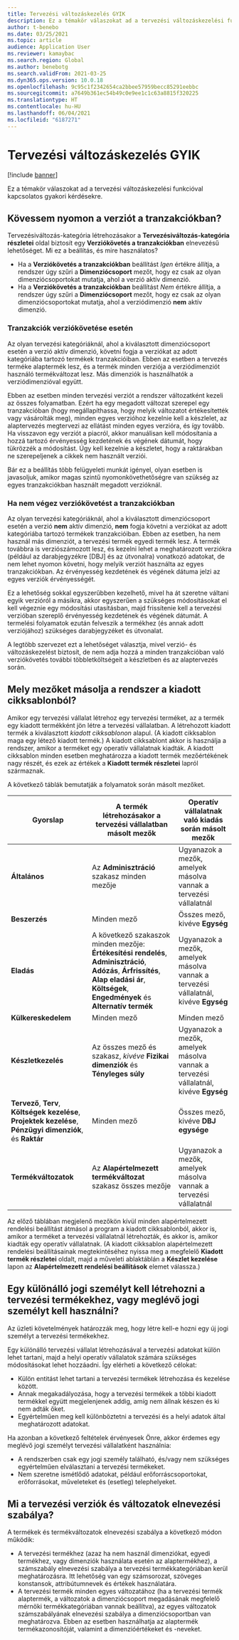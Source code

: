 ```yaml
---
title: Tervezési változáskezelés GYIK
description: Ez a témakör válaszokat ad a tervezési változáskezelési funkcióval kapcsolatos gyakori kérdésekre.
author: t-benebo
ms.date: 03/25/2021
ms.topic: article
audience: Application User
ms.reviewer: kamaybac
ms.search.region: Global
ms.author: benebotg
ms.search.validFrom: 2021-03-25
ms.dyn365.ops.version: 10.0.18
ms.openlocfilehash: 9c95c1f2342654ca2bbee57959becc85291eebbc
ms.sourcegitcommit: a7649b361ec54b49c0e9ee1c1c63a8815f320225
ms.translationtype: HT
ms.contentlocale: hu-HU
ms.lasthandoff: 06/04/2021
ms.locfileid: "6187271"
---
```

# <a name="engineering-change-management-faq"></a>Tervezési változáskezelés GYIK

[!include [banner](../includes/banner.md)]

Ez a témakör válaszokat ad a tervezési változáskezelési funkcióval kapcsolatos gyakori kérdésekre.

## <a name="should-i-track-the-version-in-transactions"></a>Kövessem nyomon a verziót a tranzakciókban?

Tervezésiváltozás-kategória létrehozásakor a **Tervezésiváltozás-kategória részletei** oldal biztosít egy **Verziókövetés a tranzakciókban** elnevezésű lehetőséget. Mi ez a beállítás, és mire használatos?

- Ha a **Verziókövetés a tranzakciókban** beállítást *Igen* értékre állítja, a rendszer úgy szűri a **Dimenziócsoport** mezőt, hogy ez csak az olyan dimenziócsoportokat mutatja, ahol a verzió aktív dimenzió.
- Ha a **Verziókövetés a tranzakciókban** beállítást *Nem* értékre állítja, a rendszer úgy szűri a **Dimenziócsoport** mezőt, hogy ez csak az olyan dimenziócsoportokat mutatja, ahol a verziódimenzió **nem** aktív dimenzió.

### <a name="if-you-track-the-version-in-transactions"></a>Tranzakciók verziókövetése esetén

Az olyan tervezési kategóriáknál, ahol a kiválasztott dimenziócsoport esetén a verzió aktív dimenzió, követni fogja a verziókat az adott kategóriába tartozó termékek tranzakcióiban. Ebben az esetben a tervezés terméke alaptermék lesz, és a termék minden verziója a verziódimenziót használó termékváltozat lesz. Más dimenziók is használhatók a verziódimenzióval együtt.

Ebben az esetben minden tervezési verziót a rendszer változatként kezeli az összes folyamatban. Ezért ha egy megadott változat szerepel egy tranzakcióban (hogy megállapíthassa, hogy melyik változatot értékesítették vagy vásárolták meg), minden egyes verzióhoz kezelnie kell a készlelet, az alaptervezés megtervezi az ellátást minden egyes verzióra, és így tovább. Ha visszavon egy verziót a piacról, akkor manuálisan kell módosítania a hozzá tartozó érvényesség kezdetének és végének dátumát, hogy tükrözzék a módosítást. Úgy kell kezelnie a készletet, hogy a raktárakban ne szerepeljenek a cikkek nem használt verziói.

Bár ez a beállítás több felügyeleti munkát igényel, olyan esetben is javasoljuk, amikor magas szintű nyomonkövethetőségre van szükség az egyes tranzakciókban használt megadott verzióknál.

### <a name="if-you-dont-track-the-version-in-transactions"></a>Ha nem végez verziókövetést a tranzakciókban

Az olyan tervezési kategóriáknál, ahol a kiválasztott dimenziócsoport esetén a verzió **nem** aktív dimenzió, **nem** fogja követni a verziókat az adott kategóriába tartozó termékek tranzakcióiban. Ebben az esetben, ha nem használ más dimenziót, a tervezési termék egyedi termék lesz. A termék továbbra is verziószámozott lesz, és kezelni lehet a meghatározott verziókra (például az darabjegyzékre \[DBJ] és az útvonalra) vonatkozó adatokat, de nem lehet nyomon követni, hogy melyik verziót használta az egyes tranzakciókban. Az érvényesség kezdetének és végének dátuma jelzi az egyes verziók érvényességét.

Ez a lehetőség sokkal egyszerűbben kezelhető, mivel ha át szeretne váltani egyik verzióról a másikra, akkor egyszerűen a szükséges módosításokat el kell végeznie egy módosítási utasításban, majd frissítenie kell a tervezési verzióban szereplő érvényesség kezdetének és végének dátumát. A termelési folyamatok ezután felveszik a termékhez (és annak adott verziójához) szükséges darabjegyzéket és útvonalat.

A legtöbb szervezet ezt a lehetőséget választja, mivel verzió- és változáskezelést biztosít, de nem adja hozzá a minden tranzakcióban való verziókövetés további többletköltségeit a készletben és az alaptervezés során.

## <a name="which-fields-are-copied-from-the-released-item-template"></a>Mely mezőket másolja a rendszer a kiadott cikksablonból?

Amikor egy tervezési vállalat létrehoz egy tervezési terméket, az a termék egy kiadott termékként jön létre a tervezési vállalatban. A létrehozott kiadott termék a kiválasztott *kiadott cikksablonon* alapul. (A kiadott cikksablon maga egy létező kiadott termék.) A kiadott cikksablont akkor is használja a rendszer, amikor a terméket egy operatív vállalatnak kiadták. A kiadott cikksablon minden esetben meghatározza a kiadott termék mezőértékének nagy részét, és ezek az értékek a **Kiadott termék részletei** lapról származnak.

A következő táblák bemutatják a folyamatok során másolt mezőket.

| Gyorslap | A termék létrehozásakor a tervezési vállalatban másolt mezők | Operatív vállalatnak való kiadás során másolt mezők |
|---|---|---|
| **Általános** | Az **Adminisztráció** szakasz minden mezője | Ugyanazok a mezők, amelyek másolva vannak a tervezési vállalatnál |
| **Beszerzés** | Minden mező | Összes mező, kivéve **Egység** |
| **Eladás** | A következő szakaszok minden mezője: **Értékesítési rendelés**, **Adminisztráció**, **Adózás**, **Árfrissítés**, **Alap eladási ár**, **Költségek**, **Engedmények** és **Alternatív termék** | Ugyanazok a mezők, amelyek másolva vannak a tervezési vállalatnál, kivéve **Egység** |
| **Külkereskedelem** | Minden mező | Minden mező |
| **Készletkezelés** | Az összes mező és szakasz, *kivéve* **Fizikai dimenziók** és **Tényleges súly** | Ugyanazok a mezők, amelyek másolva vannak a tervezési vállalatnál, kivéve **Egység** |
| **Tervező**, **Terv**, **Költségek kezelése**, **Projektek kezelése**, **Pénzügyi dimenziók**, és **Raktár** | Minden mező | Összes mező, kivéve **DBJ egysége** |
| **Termékváltozatok** | Az **Alapértelmezett termékváltozat** szakasz összes mezője | Ugyanazok a mezők, amelyek másolva vannak a tervezési vállalatnál |

Az előző táblában megjelenő mezőkön kívül minden alapértelmezett rendelési beállítást átmásol a program a kiadott cikksablonból, akkor is, amikor a terméket a tervezési vállalatnál létrehozták, és akkor is, amikor kiadták egy operatív vállalatnak. (A kiadott cikksablon alapértelmezett rendelési beállításainak megtekintéséhez nyissa meg a megfelelő **Kiadott termék részletei** oldalt, majd a műveleti ablaktáblán a **Készlet kezelése** lapon az **Alapértelmezett rendelési beállítások** elemet válassza.)

## <a name="should-i-create-a-separate-legal-entity-for-engineering-products-or-use-an-existing-legal-entity"></a>Egy különálló jogi személyt kell létrehozni a tervezési termékekhez, vagy meglévő jogi személyt kell használni?

Az üzleti követelmények határozzák meg, hogy létre kell-e hozni egy új jogi személyt a tervezési termékekhez.

Egy különálló tervezési vállalat létrehozásával a tervezési adatokat külön lehet tartani, majd a helyi operatív vállalatok számára szükséges módosításokat lehet hozzáadni. Így elérheti a következő célokat:

- Külön entitást lehet tartani a tervezési termékek létrehozása és kezelése között.
- Annak megakadályozása, hogy a tervezési termékek a többi kiadott termékkel együtt megjelenjenek addig, amíg nem állnak készen és ki nem adták őket.
- Egyértelműen meg kell különböztetni a tervezési és a helyi adatok által meghatározott adatokat.

Ha azonban a következő feltételek érvényesek Önre, akkor érdemes egy meglévő jogi személyt tervezési vállalatként használnia:

- A rendszerben csak egy jogi személy található, és/vagy nem szükséges egyértelműen elválasztani a tervezési termékeket.
- Nem szeretne ismétlődő adatokat, például erőforráscsoportokat, erőforrásokat, műveleteket és (esetleg) telephelyeket.

## <a name="what-is-the-nomenclature-for-engineering-versions-and-variants"></a>Mi a tervezési verziók és változatok elnevezési szabálya?

A termékek és termékváltozatok elnevezési szabálya a következő módon működik:

- A tervezési termékhez (azaz ha nem használ dimenziókat, egyedi termékhez, vagy dimenziók használata esetén az alaptermékhez), a számszabály elnevezési szabálya a tervezési termékkategóriában kerül meghatározásra. Itt lehetőség van egy számsorozat, szöveges konstansok, attribútumnevek és értékek használatára.
- A tervezési termék minden egyes változatához (ha a tervezési termék alaptermék, a változatok a dimenziócsoport megadásának megfelelő mérnöki termékkategóriában vannak beállítva), az egyes változatok számszabályának elnevezési szabálya a dimenziócsoportban van meghatározva. Ebben az esetben használhatja az alaptermék termékazonosítóját, valamint a dimenzióértékeket és -neveket.
